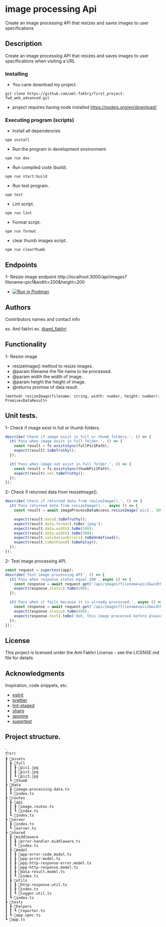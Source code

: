 # image processing Api

Create an image processing API that resizes and saves images to user specifications

## Description

Create an image processing API that resizes and saves images to user specifications when visiting a URL

### Installing

- You cane download my project.

```
git clone https://github.com/aml-fakhry/first_project-fwd_web_advanced.git
```

- project requires having node installed https://nodejs.org/en/download/

### Executing program (scripts)

- Install all dependencies

```
npm install
```

- Run the program in development environment.

```
npm run dev
```

- Run compiled code (build).

```
npm run start:build
```

- Run test program.

```
npm test
```

- Lint script.

```
npm run lint
```

- Format script.

```
npm run format
```

- clear thumb images script.

```
npm run clearThumb
```

## Endpoints

1- Resize image endpoint http://localhost:3000/api/images?filename=pic1&width=200&height=200

- [![Run in Postman](https://run.pstmn.io/button.svg)](https://app.getpostman.com/run-collection/125bacc47857a5b173da?action=collection%2Fimport)

## Authors

Contributors names and contact info

ex. Aml fakhri
ex. [@aml_fakhri](amlfakhry13@gmail.com)

## Functionality

1- Resize image

- resizeImage() method to resize images.
- @param filename the file name to be processed.
- @param width the width of image.
- @param height the height of image.
- @returns promise of data result.

```
(method) resizeImage(filename: string, width: number, height: number): Promise<DataResult>
```

## Unit tests.

1- Check if image exist in full or thumb folders.

```javascript
describe('Check if image exist in full or thumb folders.', () => {
  it('Pass when image exist in full folder.', () => {
    const result = fs.existsSync(fullPic1Path);
    expect(result).toBeTruthy();
  });

  it('Pass when image not exist in full folder.', () => {
    const result = fs.existsSync(thumbPic1Path);
    expect(result).not.toBeTruthy();
  });
});
```

2- Check if returned data from resizeImage().

```javascript
describe('Check if returned data from resizeImage().', () => {
  it('Pass returned data from resizeImage().', async () => {
    const result = await imageProcessDataAccess.resizeImage('pic1', 300, 300);

    expect(result.data).toBeTruthy();
    expect(result.data.format).toBe('jpeg');
    expect(result.data.width).toBe(300);
    expect(result.data.width).toBe(300);
    expect(result.validationErrors).toBeUndefined();
    expect(result.isNotFound).toBeFalsy();
  });
});
```

2- Test image processing API.

```javascript
const request = supertest(app);
describe('Test image processing API', () => {
  it('Pass when response status equal 200', async () => {
    const response = await request.get('/api/images?filename=pic2&width=300&height=300');
    expect(response.status).toBe(200);
  });

  it('Pass when it fails because it is already processed.', async () => {
    const response = await request.get('/api/images?filename=pic2&width=300&height=300');
    expect(response.status).toBe(400);
    expect(response.text).toBe('Ooh, this image processed before please use a new one.');
  });
});
```

## License

This project is licensed under the Aml Fakhri License - see the LICENSE.md file for details

## Acknowledgments

Inspiration, code snippets, etc.

- [eslint](https://eslint.org/)
- [prettier](https://prettier.io/)
- [lint-staged](https://www.npmjs.com/package/lint-staged)
- [sharp](https://www.npmjs.com/package/sharp)
- [jasmine](https://jasmine.github.io/)
- [supertest](https://www.npmjs.com/package/supertest)

## Project structure.

```
.
📦src
┣ 📂assets
┃ ┣ 📂full
┃ ┃ ┣ 📜pic1.jpg
┃ ┃ ┣ 📜pic2.jpg
┃ ┃ ┗ 📜pic3.jpg
┃ ┗ 📂thumb
┣ 📂data
┃ ┣ 📜image-processing.data.ts
┃ ┗ 📜index.ts
┣ 📂routes
┃ ┣ 📂api
┃ ┃ ┣ 📜image.routes.ts
┃ ┃ ┗ 📜index.ts
┃ ┗ 📜index.ts
┣ 📂server
┃ ┣ 📜index.ts
┃ ┗ 📜server.ts
┣ 📂shared
┃ ┣ 📂middleware
┃ ┃ ┣ 📜error-handler.middleware.ts
┃ ┃ ┗ 📜index.ts
┃ ┣ 📂model
┃ ┃ ┣ 📜app-error-code.model.ts
┃ ┃ ┣ 📜app-error-model.ts
┃ ┃ ┣ 📜app-http-response-error.model.ts
┃ ┃ ┣ 📜app-http-response.model.ts
┃ ┃ ┣ 📜data-result.model.ts
┃ ┃ ┗ 📜index.ts
┃ ┣ 📂utils
┃ ┃ ┣ 📜http-response.util.ts
┃ ┃ ┣ 📜index.ts
┃ ┃ ┗ 📜logger.util.ts
┃ ┗ 📜index.ts
┣ 📂tests
┃ ┣ 📂helpers
┃ ┃ ┗ 📜reporter.ts
┃ ┗ 📜app.spec.ts
┗ 📜app.ts
```
